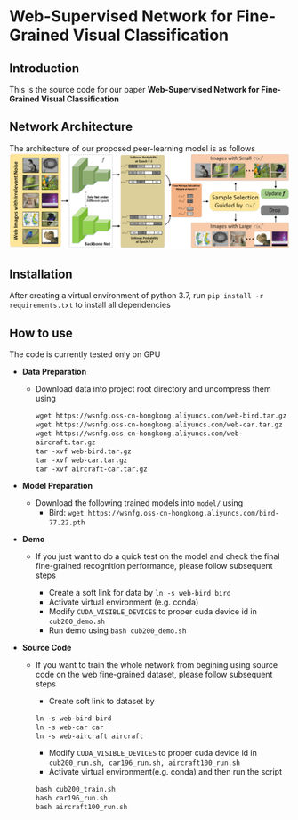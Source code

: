 # Web-Supervised Network for Fine-Grained Visual Classification

Introduction
------------
This is the source code for our paper **Web-Supervised Network for Fine-Grained Visual Classification**

Network Architecture
--------------------
The architecture of our proposed peer-learning model is as follows
![network](network.png)

Installation
------------
After creating a virtual environment of python 3.7, run `pip install -r requirements.txt` to install all dependencies

How to use
------------
The code is currently tested only on GPU
* **Data Preparation**
    - Download data into project root directory and uncompress them using
        ```
        wget https://wsnfg.oss-cn-hongkong.aliyuncs.com/web-bird.tar.gz
        wget https://wsnfg.oss-cn-hongkong.aliyuncs.com/web-car.tar.gz
        wget https://wsnfg.oss-cn-hongkong.aliyuncs.com/web-aircraft.tar.gz
        tar -xvf web-bird.tar.gz
        tar -xvf web-car.tar.gz
        tar -xvf aircraft-car.tar.gz
        ```
* **Model Preparation**
    - Download the following trained models into `model/` using  
        - Bird:      ``` wget https://wsnfg.oss-cn-hongkong.aliyuncs.com/bird-77.22.pth     ```
* **Demo**

    - If you just want to do a quick test on the model and check the final fine-grained recognition performance, please follow subsequent steps
  
      - Create a soft link for data by `ln -s web-bird bird`
      - Activate virtual environment (e.g. conda)
      - Modify `CUDA_VISIBLE_DEVICES` to proper cuda device id in `cub200_demo.sh` 
      - Run demo using `bash cub200_demo.sh`

* **Source Code**

    - If you want to train the whole network from begining using source code on the web fine-grained dataset, please follow subsequent steps
    
      - Create soft link to dataset by
       ```
       ln -s web-bird bird
       ln -s web-car car
       ln -s web-aircraft aircraft
       ```

      - Modify `CUDA_VISIBLE_DEVICES` to proper cuda device id in  ``` cub200_run.sh, car196_run.sh, aircraft100_run.sh ```
      - Activate virtual environment(e.g. conda) and then run the script
       ```
       bash cub200_train.sh
       bash car196_run.sh
       bash aircraft100_run.sh
       ```

